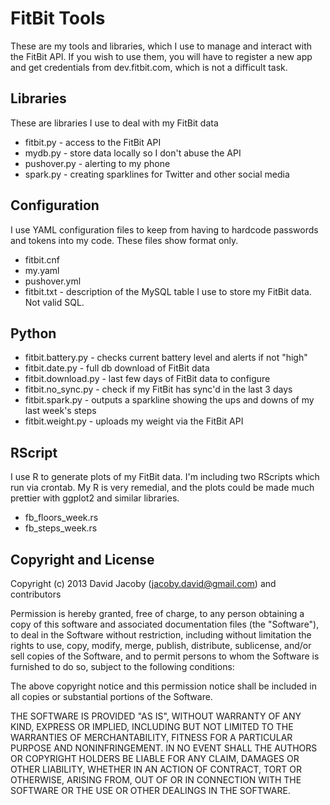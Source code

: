 FitBit Tools
============

These are my tools and libraries, which I use to manage and interact with
the FitBit API. If you wish to use them, you will have to register a new
app and get credentials from dev.fitbit.com, which is not a difficult task.


Libraries
---------

These are libraries I use to deal with my FitBit data

-   fitbit.py - access to the FitBit API
-   mydb.py - store data locally so I don't abuse the API
-   pushover.py - alerting to my phone
-   spark.py - creating sparklines for Twitter and other social media

Configuration
-------------

I use YAML configuration files to keep from having to hardcode passwords
and tokens into my code. These files show format only.

-   fitbit.cnf
-   my.yaml
-   pushover.yml
-   fitbit.txt - description of the MySQL table I use to store my FitBit data. Not valid SQL.

Python
------

-   fitbit.battery.py - checks current battery level and alerts if not "high"
-   fitbit.date.py - full db download of FitBit data
-   fitbit.download.py - last few days of FitBit data to configure
-   fitbit.no_sync.py - check if my FitBit has sync'd in the last 3 days
-   fitbit.spark.py - outputs a sparkline showing the ups and downs of my last week's steps
-   fitbit.weight.py - uploads my weight via the FitBit API

RScript
-------

I use R to generate plots of my FitBit data. I'm including two RScripts
which run via crontab. My R is very remedial, and the plots could be made
much prettier with ggplot2 and similar libraries.

-   fb_floors_week.rs
-   fb_steps_week.rs

Copyright and License
---------------------

Copyright (c) 2013 David Jacoby (jacoby.david@gmail.com) and contributors

 Permission is hereby granted, free of charge, to any person obtaining a copy
 of this software and associated documentation files (the "Software"), to deal
 in the Software without restriction, including without limitation the rights
 to use, copy, modify, merge, publish, distribute, sublicense, and/or sell
 copies of the Software, and to permit persons to whom the Software is
 furnished to do so, subject to the following conditions:

 The above copyright notice and this permission notice shall be included in
 all copies or substantial portions of the Software.

 THE SOFTWARE IS PROVIDED "AS IS", WITHOUT WARRANTY OF ANY KIND, EXPRESS OR
 IMPLIED, INCLUDING BUT NOT LIMITED TO THE WARRANTIES OF MERCHANTABILITY,
 FITNESS FOR A PARTICULAR PURPOSE AND NONINFRINGEMENT. IN NO EVENT SHALL THE
 AUTHORS OR COPYRIGHT HOLDERS BE LIABLE FOR ANY CLAIM, DAMAGES OR OTHER
 LIABILITY, WHETHER IN AN ACTION OF CONTRACT, TORT OR OTHERWISE, ARISING FROM,
 OUT OF OR IN CONNECTION WITH THE SOFTWARE OR THE USE OR OTHER DEALINGS IN
 THE SOFTWARE.
